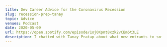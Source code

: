 ```yaml
---
title: Dev Career Advice for the Coronavirus Recession
slug: recession-prep-tanay
topic: Advice
venues: Podcast
date: 2020-05-09
url: https://open.spotify.com/episode/1oj0Kpnt8xzk2vCBm6t3LE
description: I chatted with Tanay Pratap about what new entrants to software engineering in India can do given the Coronavirus Recession
---
```





